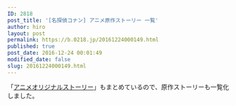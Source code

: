 ```yaml
---
ID: 2818
post_title: '[名探偵コナン] アニメ原作ストーリー 一覧'
author: hiro
layout: post
permalink: https://b.0218.jp/20161224000149.html
published: true
post_date: 2016-12-24 00:01:49
modified_date: false
slug: 20161224000149.html
---
```

「[アニメオリジナルストーリー](https://b.0218.jp/20140510210709.html)」もまとめているので、原作ストーリーも一覧化しました。
<!--more-->
<div id="comicAnimeTable"></div>